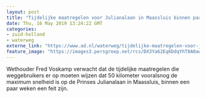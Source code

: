 ```yaml
---
layout: post
title: "Tijdelijke maatregelen voor Julianalaan in Maassluis binnen paar weken"
date: Thu, 16 May 2019 13:24:22 GMT
categories: 
- zuid-holland 
- waterweg 
externe_link: "https://www.ad.nl/waterweg/tijdelijke-maatregelen-voor-julianalaan-in-maassluis-binnen-paar-weken~aa94651b/"
feature_image: "https://images3.persgroep.net/rcs/DX3Ya62Eq6DdqYhT8A0awHvuvuo/diocontent/138237945/_fitwidth/400/?appId=21791a8992982cd8da851550a453bd7f&quality=0.7"
---
```


Wethouder Fred Voskamp verwacht dat de tijdelijke maatregelen die weggebruikers er op moeten wijzen dat 50 kilometer vooralsnog de maximum snelheid is op de Prinses Julianalaan in Maassluis, binnen een paar weken een feit zijn.
